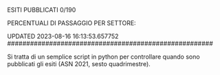 ESITI PUBBLICATI 0/190 

PERCENTUALI DI PASSAGGIO PER SETTORE:

UPDATED 2023-08-16 16:13:53.657752
###################################################### 

Si tratta di un semplice script in python per controllare quando sono pubblicati gli esiti (ASN 2021, sesto quadrimestre).

